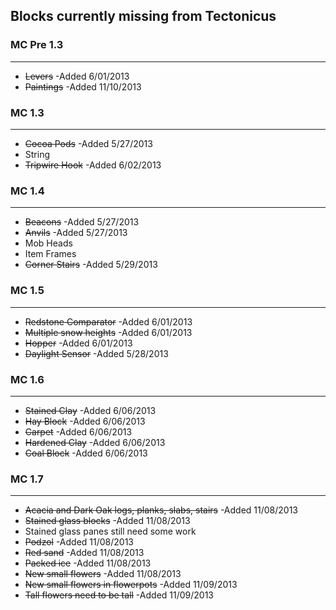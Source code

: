 ## Blocks currently missing from Tectonicus ##

### MC Pre 1.3 ###

---

  * ~~Levers~~ -Added 6/01/2013
  * ~~Paintings~~ -Added 11/10/2013

### MC 1.3 ###

---

  * ~~Cocoa Pods~~ -Added 5/27/2013
  * String
  * ~~Tripwire Hook~~ -Added 6/02/2013

### MC 1.4 ###

---

  * ~~Beacons~~ -Added 5/27/2013
  * ~~Anvils~~ -Added 5/27/2013
  * Mob Heads
  * Item Frames
  * ~~Corner Stairs~~ -Added 5/29/2013

### MC 1.5 ###

---

  * ~~Redstone Comparator~~ -Added 6/01/2013
  * ~~Multiple snow heights~~ -Added 6/01/2013
  * ~~Hopper~~ -Added 6/01/2013
  * ~~Daylight Sensor~~ -Added 5/28/2013

### MC 1.6 ###

---

  * ~~Stained Clay~~ -Added 6/06/2013
  * ~~Hay Block~~ -Added 6/06/2013
  * ~~Carpet~~ -Added 6/06/2013
  * ~~Hardened Clay~~ -Added 6/06/2013
  * ~~Coal Block~~ -Added 6/06/2013

### MC 1.7 ###

---

  * ~~Acacia and Dark Oak logs, planks, slabs, stairs~~ -Added 11/08/2013
  * ~~Stained glass blocks~~ -Added 11/08/2013
  * Stained glass panes still need some work
  * ~~Podzol~~ -Added 11/08/2013
  * ~~Red sand~~ -Added 11/08/2013
  * ~~Packed ice~~ -Added 11/08/2013
  * ~~New small flowers~~ -Added 11/08/2013
  * ~~New small flowers in flowerpots~~ -Added 11/09/2013
  * ~~Tall flowers need to be tall~~ -Added 11/09/2013